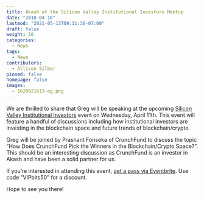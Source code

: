 ```yaml
---
title: Akash at the Silicon Valley Institutional Investors Meetup
date: "2018-04-10"
lastmod: "2021-05-13T09:11:30-07:00"
draft: false
weight: 50
categories:
  - News
tags:
  - News
contributors:
  - Allison Silber
pinned: false
homepage: false
images:
  - 1620921613-og.png
---
```


We are thrilled to share that Greg will be speaking at the upcoming [Silicon Valley Institutional Investors](https://www.eventbrite.com/e/silicon-valley-institutional-investors-iv-tickets-44568297979) event on Wednesday, April 11th. This event will feature a handful of discussions including how institutional investors are investing in the blockchain space and future trends of blockchain/crypto.

Greg will be joined by Prashant Fonseka of CrunchFund to discuss the topic “How Does CrunchFund Pick the Winners in the Blockchain/Crypto Space?”. This should be an interesting discussion as CrunchFund is an investor in Akash and have been a solid partner for us.

If you’re interested in attending this event, [get a pass via Eventbrite](https://www.eventbrite.com/e/silicon-valley-institutional-investors-iv-tickets-44568297979). Use code “VIPbits50” for a discount.

Hope to see you there!
